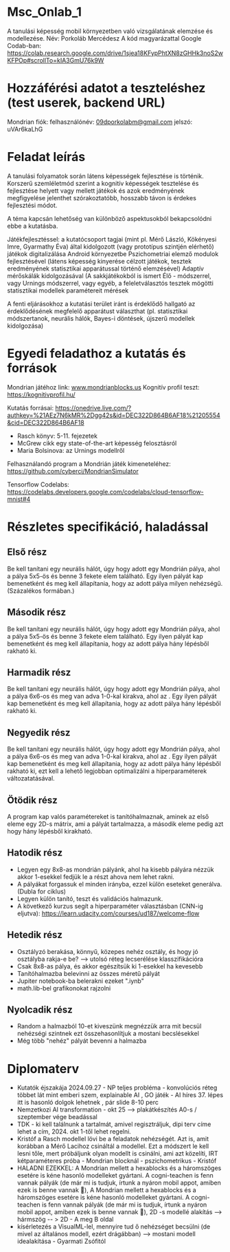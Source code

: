 # Msc_Onlab_1
A tanulási képesség mobil környezetben való vizsgálatának elemzése és modellezése.
Név: Porkoláb Mercédesz
A kód magyarázattal Google Codab-ban:
https://colab.research.google.com/drive/1sjea18KFypPhtXN8zGHHk3noS2wKFPOp#scrollTo=kIA3GmU76k9W
# Hozzáférési adatot a teszteléshez (test userek, backend URL)
Mondrian fiók: felhasználónév: 09dporkolabm@gmail.com
               jelszó: uVAr6kaLhG
# Feladat leírás
A tanulási folyamatok során látens képességek fejlesztése is történik. Korszerű szemléletmód szerint a kognitív képességek tesztelése és fejlesztése helyett vagy mellett játékok és azok eredményének megfigyelése jelenthet szórakoztatóbb, hosszabb távon is érdekes fejlesztési módot.

A téma kapcsán lehetőség van különböző aspektusokból bekapcsolódni ebbe a kutatásba.

Játékfejlesztéssel: a kutatócsoport tagjai (mint pl. Mérő László, Kökényesi Imre, Gyarmathy Éva) által kidolgozott (vagy prototípus szintjén elérhető) játékok digitalizálása Android környezetbe
Pszichometriai elemző modulok fejlesztésével (látens képesség kinyerése célzott játékok, tesztek eredményének statisztikai apparátussal történő elemzésével)
Adaptív mérőskálák kidolgozásával (A sakkjátékokból is ismert Élő - módszerrel, vagy Urnings módszerrel, vagy egyéb, a feleletválasztós tesztek mögötti statisztikai modellek paramétereit mérések
 
A fenti eljárásokhoz a kutatási terület iránt is érdeklődő hallgató az érdeklődésének megfelelő apparátust választhat (pl. statisztikai módszertanok, neurális hálók, Bayes-i döntések, újszerű modellek kidolgozása)
# Egyedi feladathoz a kutatás és források
Mondrian játéhoz link: www.mondrianblocks.us
Kognitív profil teszt:  https://kognitivprofil.hu/ 

Kutatás forrásai: https://onedrive.live.com/?authkey=%21AEz7N6kMR%2Dgg42s&id=DEC322D864B6AF18%21205554&cid=DEC322D864B6AF18

* Rasch könyv: 5-11. fejezetek
* McGrew cikk egy state-of-the-art képesség felosztásról
* Maria Bolsinova: az Urnings modellről

Felhasználandó program a Mondrián játék kimeneteléhez: https://github.com/cyberci/MondrianSimulator

Tensorflow Codelabs: https://codelabs.developers.google.com/codelabs/cloud-tensorflow-mnist#4


# Részletes specifikáció, haladással
## Első rész
Be kell tanítani egy neurális hálót, úgy hogy adott egy Mondrián pálya, ahol a pálya 5x5-ös és benne 3 fekete elem található. Egy ilyen pályát kap bemenetként és meg kell állapítania, hogy az adott pálya milyen nehézségű. (Százalékos formában.)
## Második rész
Be kell tanítani egy neurális hálót, úgy hogy adott egy Mondrián pálya, ahol a pálya 5x5-ös és benne 3 fekete elem található. Egy ilyen pályát kap bemenetként és meg kell állapítania, hogy az adott pálya hány lépésből rakható ki.
## Harmadik rész
Be kell tanítani egy neurális hálót, úgy hogy adott egy Mondrián pálya, ahol a pálya 6x6-os és meg van adva 1-0-kal kirakva, ahol az . Egy ilyen pályát kap bemenetként és meg kell állapítania, hogy az adott pálya hány lépésből rakható ki.
## Negyedik rész
Be kell tanítani egy neurális hálót, úgy hogy adott egy Mondrián pálya, ahol a pálya 6x6-os és meg van adva 1-0-kal kirakva, ahol az . Egy ilyen pályát kap bemenetként és meg kell állapítania, hogy az adott pálya hány lépésből rakható ki, ezt kell a lehető legjobban optimalizálni a hiperparaméterek változatatásával.
## Ötödik rész
A program kap valós paramétereket is tanítóhalmaznak, aminek az első eleme egy 2D-s mátrix, ami a pályát tartalmazza, a második eleme pedig azt hogy hány lépésből kirakható.
## Hatodik rész
* Legyen egy 8x8-as mondrián pályánk, ahol ha kisebb pályára nézzük akkor 1-esekkel fedjük le a részt ahova nem lehet rakni.
* A pályákat forgassuk el minden irányba, ezzel külön eseteket generálva. (Dubla for ciklus)
* Legyen külön tanító, teszt és validációs halmazunk.
* A következő kurzus segít a hiperparaméter választásban (CNN-ig eljutva): https://learn.udacity.com/courses/ud187/welcome-flow
## Hetedik rész
* Osztályzó berakása, könnyű, közepes nehéz osztály, és hogy jó osztályba rakja-e be? --> utolsó réteg lecserélése klasszifikációra
* Csak 8x8-as pálya, és akkor egészítsük ki 1-esekkel ha kevesebb
* Tanítóhalmazba belevinni az összes méretű pályát
* Jupiter notebook-ba belerakni ezeket ".iynb"
* math.lib-bel grafikonokat rajzolni
## Nyolcadik rész
* Random a halmazból 10-et kiveszünk megnézzük arra mit becsül nehézségi szintnek ezt összehasonlítjuk a mostani becslésekkel
* Még több "nehéz" pályát bevenni a halmazba

# Diplomaterv
* Kutatók éjszakája 2024.09.27 - NP teljes probléma - konvolúciós réteg többet lát mint emberi szem, explainable AI , GO játék - AI híres 37. lépes itt is hasonló dolgok lehetnek , pár slide 8-10 perc
* Nemzetkozi AI transformation - okt 25 --> plakátkészítés A0-s / szeptember vége beadással
* TDK - ki kell találnunk a tartalmát, amivel regisztráljuk, dipi terv címe lehet a cím, 2024. okt 1-től lehet regelni.
* Kristóf a Rasch modellel lövi be a feladatok nehézségét. Azt is, amit korábban a Mérő Lacihoz csináltál a modellel. Ezt a módszert le kell lesni tőle, mert próbáljunk olyan modellt is csinálni, ami azt közelíti, IRT kétparaméteres próba - Mondrian blocknál - pszichometrikus - Kristóf
*  HALADNI EZEKKEL: A Mondrian mellett a hexablocks és a háromszöges esetére is kéne hasonló modelleket gyártani. A cogni-teachen is fenn vannak pályák (de már mi is tudjuk, írtunk a nyáron mobil appot, amiben ezek is benne vannak 🙂), A Mondrian mellett a hexablocks és a háromszöges esetére is kéne hasonló modelleket gyártani. A cogni-teachen is fenn vannak pályák (de már mi is tudjuk, írtunk a nyáron mobil appot, amiben ezek is benne vannak 🙂), 2D -s modellé alakítás --> hármszög -- > 2D - A meg B oldal
* kísérletezés a VisualML-lel, mennyire tud ő nehézséget becsülni (de mivel az általános modell, ezért drágábban) --> mostani modell idealakítása - Gyarmati Zsófitól
